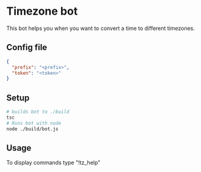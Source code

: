 # Timezone bot

This bot helps you when you want to convert a time to different timezones.

## Config file

```json
{
  "prefix": "<prefix>",
  "token": "<token>"
}
```

## Setup

```sh
# builds bot to ./build
tsc
# Runs bot with node
node ./build/bot.js
```

## Usage

To display commands type "!tz_help"
